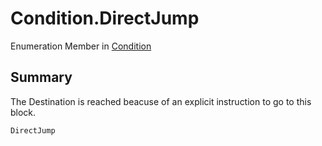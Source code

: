 # Condition.DirectJump

Enumeration Member in [Condition](/docs/api/csharp/yarn.compiler.basicblock.condition.md)

## Summary


The Destination is reached beacuse of an explicit instruction to
go to this block.


```csharp
DirectJump
```

